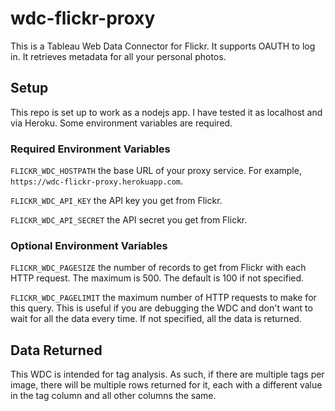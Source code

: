 # wdc-flickr-proxy

This is a Tableau Web Data Connector for Flickr.
It supports OAUTH to log in.
It retrieves metadata for all your personal photos.

## Setup

This repo is set up to work as a nodejs app.
I have tested it as localhost and via Heroku.
Some environment variables are required.

### Required Environment Variables

`FLICKR_WDC_HOSTPATH` the base URL of your proxy service.
For example, `https://wdc-flickr-proxy.herokuapp.com`.

`FLICKR_WDC_API_KEY` the API key you get from Flickr.

`FLICKR_WDC_API_SECRET` the API secret you get from Flickr.

### Optional Environment Variables

`FLICKR_WDC_PAGESIZE` the number of records to get from Flickr with each HTTP request.
The maximum is 500.
The default is 100 if not specified.

`FLICKR_WDC_PAGELIMIT` the maximum number of HTTP requests to make for this query.
This is useful if you are debugging the WDC and don't want to wait for all the data every time.
If not specified, all the data is returned.

## Data Returned

This WDC is intended for tag analysis.
As such, if there are multiple tags per image, there will be multiple rows returned for it, each with a different value in the tag column and all other columns the same.
